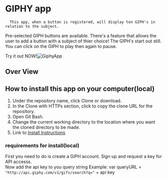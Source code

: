 # GIPHY app
      This app, when a button is registered, will display ten GIPH's in relation to the subject.
Pre-selected GIPH buttons are available. There's a feature that allows the user to add a button with a subject of thier choice! The GIPH's start out still. You can click on the GIPH to play then again to pause.
    
 Try it out NOW!![GiphyApp](https://jjferg.github.io/06-giphy/)
 
## Over View



## How to install this app on your computer(local)
1. Under the repository name, click Clone or download.
2. In the Clone with HTTPs section, click to copy the clone URL for the repository.
3. Open Git Bash.
4. Change the current working directory to the location where you want the cloned directory to be made.
5. Link to [Install Instructions](https://help.github.com/en/github/creating-cloning-and-archiving-repositories/cloning-a-repository)
### requirements for install(local)

First you need to do is create a GIPH account. Sign up and request a key for API accesss. <br />
Now add the api key to you query string Example: var queryURL = `"http://api.giphy.com/v1/gifs/search?q="` + api key
